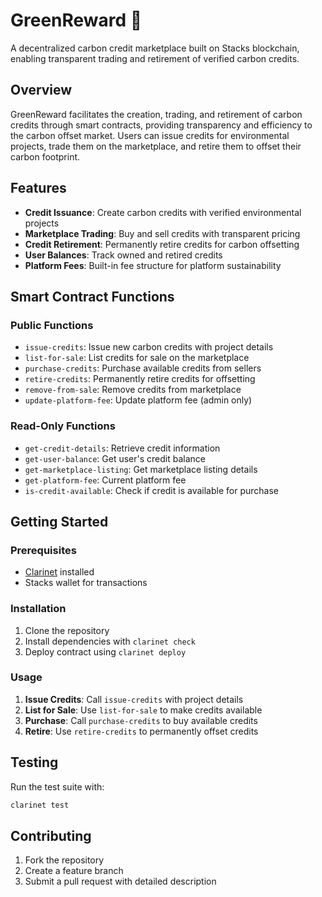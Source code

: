 # GreenReward 🌱

A decentralized carbon credit marketplace built on Stacks blockchain, enabling transparent trading and retirement of verified carbon credits.

## Overview

GreenReward facilitates the creation, trading, and retirement of carbon credits through smart contracts, providing transparency and efficiency to the carbon offset market. Users can issue credits for environmental projects, trade them on the marketplace, and retire them to offset their carbon footprint.

## Features

- **Credit Issuance**: Create carbon credits with verified environmental projects
- **Marketplace Trading**: Buy and sell credits with transparent pricing
- **Credit Retirement**: Permanently retire credits for carbon offsetting
- **User Balances**: Track owned and retired credits
- **Platform Fees**: Built-in fee structure for platform sustainability

## Smart Contract Functions

### Public Functions

- `issue-credits`: Issue new carbon credits with project details
- `list-for-sale`: List credits for sale on the marketplace
- `purchase-credits`: Purchase available credits from sellers
- `retire-credits`: Permanently retire credits for offsetting
- `remove-from-sale`: Remove credits from marketplace
- `update-platform-fee`: Update platform fee (admin only)

### Read-Only Functions

- `get-credit-details`: Retrieve credit information
- `get-user-balance`: Get user's credit balance
- `get-marketplace-listing`: Get marketplace listing details
- `get-platform-fee`: Current platform fee
- `is-credit-available`: Check if credit is available for purchase

## Getting Started

### Prerequisites

- [Clarinet](https://github.com/hirosystems/clarinet) installed
- Stacks wallet for transactions

### Installation

1. Clone the repository
2. Install dependencies with `clarinet check`
3. Deploy contract using `clarinet deploy`

### Usage

1. **Issue Credits**: Call `issue-credits` with project details
2. **List for Sale**: Use `list-for-sale` to make credits available
3. **Purchase**: Call `purchase-credits` to buy available credits
4. **Retire**: Use `retire-credits` to permanently offset credits

## Testing

Run the test suite with:
```bash
clarinet test
```

## Contributing

1. Fork the repository
2. Create a feature branch
3. Submit a pull request with detailed description

